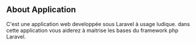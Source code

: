 ## About Application
<p>
C'est une application web developpée sous Laravel à usage ludique.
dans cette application vous aiderez à maitrise les bases du framework php Laravel.
</p>